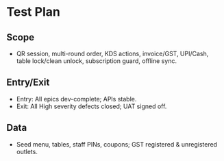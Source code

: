 # Test Plan

## Scope
- QR session, multi-round order, KDS actions, invoice/GST, UPI/Cash, table lock/clean unlock, subscription guard, offline sync.

## Entry/Exit
- Entry: All epics dev-complete; APIs stable.
- Exit: All High severity defects closed; UAT signed off.

## Data
- Seed menu, tables, staff PINs, coupons; GST registered & unregistered outlets.
